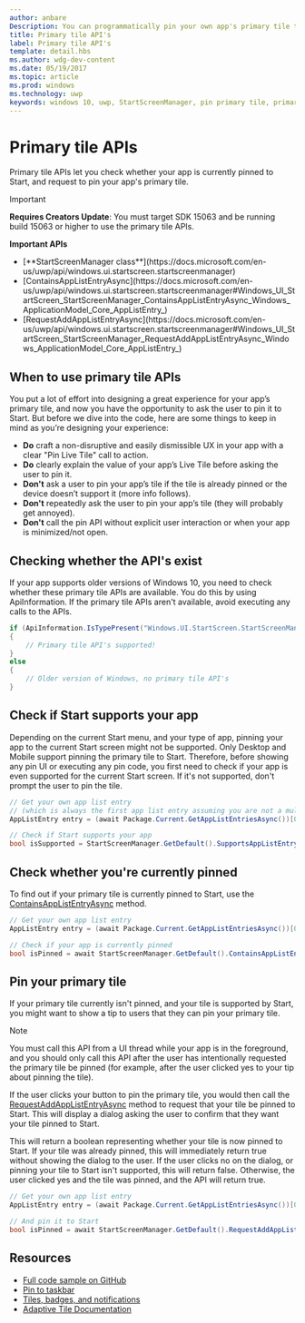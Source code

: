 ```yaml
---
author: anbare
Description: You can programmatically pin your own app's primary tile to Start, just like you can pin secondary tiles. And you can check whether it's currently pinned.
title: Primary tile API's
label: Primary tile API's
template: detail.hbs
ms.author: wdg-dev-content
ms.date: 05/19/2017
ms.topic: article
ms.prod: windows
ms.technology: uwp
keywords: windows 10, uwp, StartScreenManager, pin primary tile, primary tile apis, check if tile pinned, live tile
---
```

# Primary tile APIs
<link rel="stylesheet" href="https://az835927.vo.msecnd.net/sites/uwp/Resources/css/custom.css"> 

Primary tile APIs let you check whether your app is currently pinned to Start, and request to pin your app's primary tile.

> [!IMPORTANT]
> **Requires Creators Update**: You must target SDK 15063 and be running build 15063 or higher to use the primary tile APIs.

<div class="important-apis" >
<b>Important APIs</b><br/>
<ul>
<li>[**StartScreenManager class**](https://docs.microsoft.com/en-us/uwp/api/windows.ui.startscreen.startscreenmanager)</li>
<li>[ContainsAppListEntryAsync](https://docs.microsoft.com/en-us/uwp/api/windows.ui.startscreen.startscreenmanager#Windows_UI_StartScreen_StartScreenManager_ContainsAppListEntryAsync_Windows_ApplicationModel_Core_AppListEntry_)</li>
<li>[RequestAddAppListEntryAsync](https://docs.microsoft.com/en-us/uwp/api/windows.ui.startscreen.startscreenmanager#Windows_UI_StartScreen_StartScreenManager_RequestAddAppListEntryAsync_Windows_ApplicationModel_Core_AppListEntry_)</li>
</ul>
</div>


## When to use primary tile APIs

You put a lot of effort into designing a great experience for your app’s primary tile, and now you have the opportunity to ask the user to pin it to Start. But before we dive into the code, here are some things to keep in mind as you’re designing your experience:

* **Do** craft a non-disruptive and easily dismissible UX in your app with a clear "Pin Live Tile" call to action.
* **Do** clearly explain the value of your app’s Live Tile before asking the user to pin it.
* **Don't** ask a user to pin your app’s tile if the tile is already pinned or the device doesn’t support it (more info follows).
* **Don't** repeatedly ask the user to pin your app’s tile (they will probably get annoyed).
* **Don't** call the pin API without explicit user interaction or when your app is minimized/not open.


## Checking whether the API's exist

If your app supports older versions of Windows 10, you need to check whether these primary tile APIs are available. You do this by using ApiInformation. If the primary tile APIs aren't available, avoid executing any calls to the APIs.

```csharp
if (ApiInformation.IsTypePresent("Windows.UI.StartScreen.StartScreenManager"))
{
    // Primary tile API's supported!
}
else
{
    // Older version of Windows, no primary tile API's
}
```


## Check if Start supports your app

Depending on the current Start menu, and your type of app, pinning your app to the current Start screen might not be supported. Only Desktop and Mobile support pinning the primary tile to Start. Therefore, before showing any pin UI or executing any pin code, you first need to check if your app is even supported for the current Start screen. If it's not supported, don't prompt the user to pin the tile.

```csharp
// Get your own app list entry
// (which is always the first app list entry assuming you are not a multi-app package)
AppListEntry entry = (await Package.Current.GetAppListEntriesAsync())[0];

// Check if Start supports your app
bool isSupported = StartScreenManager.GetDefault().SupportsAppListEntry(entry);
```


## Check whether you're currently pinned

To find out if your primary tile is currently pinned to Start, use the [ContainsAppListEntryAsync](https://docs.microsoft.com/en-us/uwp/api/windows.ui.startscreen.startscreenmanager#Windows_UI_StartScreen_StartScreenManager_ContainsAppListEntryAsync_Windows_ApplicationModel_Core_AppListEntry_) method.

```csharp
// Get your own app list entry
AppListEntry entry = (await Package.Current.GetAppListEntriesAsync())[0];

// Check if your app is currently pinned
bool isPinned = await StartScreenManager.GetDefault().ContainsAppListEntryAsync(entry);
```


##  Pin your primary tile

If your primary tile currently isn't pinned, and your tile is supported by Start, you might want to show a tip to users that they can pin your primary tile.

> [!NOTE]
> You must call this API from a UI thread while your app is in the foreground, and you should only call this API after the user has intentionally requested the primary tile be pinned (for example, after the user clicked yes to your tip about pinning the tile).

If the user clicks your button to pin the primary tile, you would then call the [RequestAddAppListEntryAsync](https://docs.microsoft.com/en-us/uwp/api/windows.ui.startscreen.startscreenmanager#Windows_UI_StartScreen_StartScreenManager_RequestAddAppListEntryAsync_Windows_ApplicationModel_Core_AppListEntry_) method to request that your tile be pinned to Start. This will display a dialog asking the user to confirm that they want your tile pinned to Start.

This will return a boolean representing whether your tile is now pinned to Start. If your tile was already pinned, this will immediately return true without showing the dialog to the user. If the user clicks no on the dialog, or pinning your tile to Start isn't supported, this will return false. Otherwise, the user clicked yes and the tile was pinned, and the API will return true.

```csharp
// Get your own app list entry
AppListEntry entry = (await Package.Current.GetAppListEntriesAsync())[0];

// And pin it to Start
bool isPinned = await StartScreenManager.GetDefault().RequestAddAppListEntryAsync(entry);
```


## Resources

* [Full code sample on GitHub](https://github.com/WindowsNotifications/quickstart-pin-primary-tile)
* [Pin to taskbar](pin-to-taskbar.md)
* [Tiles, badges, and notifications](tiles-badges-notifications.md)
* [Adaptive Tile Documentation](tiles-and-notifications-create-adaptive-tiles.md)